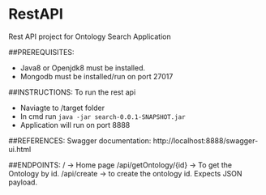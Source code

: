 # RestAPI
Rest API project for Ontology Search Application

##PREREQUISITES:
- Java8 or Openjdk8 must be installed.
- Mongodb must be installed/run on port 27017

##INSTRUCTIONS:
To run the rest api
- Naviagte to /target folder
- In cmd run `java -jar search-0.0.1-SNAPSHOT.jar`
- Application will run on port 8888

##REFERENCES:
Swagger documentation: http://localhost:8888/swagger-ui.html

##ENDPOINTS:
/ -> Home page
/api/getOntology/{id} -> To get the Ontology by id.
/api/create -> to create the ontology id. Expects JSON payload.

